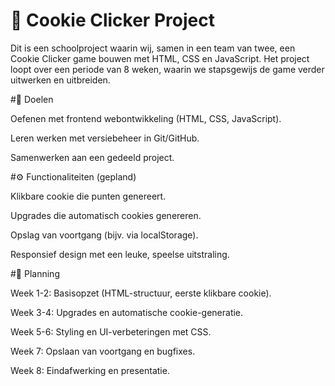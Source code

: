 # 🍪 Cookie Clicker Project

Dit is een schoolproject waarin wij, samen in een team van twee, een Cookie Clicker game bouwen met HTML, CSS en JavaScript.
Het project loopt over een periode van 8 weken, waarin we stapsgewijs de game verder uitwerken en uitbreiden.

#🎯 Doelen

Oefenen met frontend webontwikkeling (HTML, CSS, JavaScript).

Leren werken met versiebeheer in Git/GitHub.

Samenwerken aan een gedeeld project.

#⚙️ Functionaliteiten (gepland)

Klikbare cookie die punten genereert.

Upgrades die automatisch cookies genereren.

Opslag van voortgang (bijv. via localStorage).

Responsief design met een leuke, speelse uitstraling.

#📅 Planning

Week 1-2: Basisopzet (HTML-structuur, eerste klikbare cookie).

Week 3-4: Upgrades en automatische cookie-generatie.

Week 5-6: Styling en UI-verbeteringen met CSS.

Week 7: Opslaan van voortgang en bugfixes.

Week 8: Eindafwerking en presentatie.
